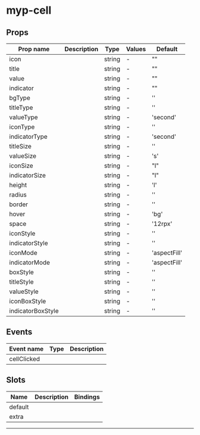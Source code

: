 # myp-cell

## Props

| Prop name         | Description | Type   | Values | Default      |
| ----------------- | ----------- | ------ | ------ | ------------ |
| icon              |             | string | -      | ""           |
| title             |             | string | -      | ""           |
| value             |             | string | -      | ""           |
| indicator         |             | string | -      | ""           |
| bgType            |             | string | -      | ''           |
| titleType         |             | string | -      | ''           |
| valueType         |             | string | -      | 'second'     |
| iconType          |             | string | -      | ''           |
| indicatorType     |             | string | -      | 'second'     |
| titleSize         |             | string | -      | ''           |
| valueSize         |             | string | -      | 's'          |
| iconSize          |             | string | -      | "l"          |
| indicatorSize     |             | string | -      | "l"          |
| height            |             | string | -      | 'l'          |
| radius            |             | string | -      | ''           |
| border            |             | string | -      | ''           |
| hover             |             | string | -      | 'bg'         |
| space             |             | string | -      | '12rpx'      |
| iconStyle         |             | string | -      | ''           |
| indicatorStyle    |             | string | -      | ''           |
| iconMode          |             | string | -      | 'aspectFill' |
| indicatorMode     |             | string | -      | 'aspectFill' |
| boxStyle          |             | string | -      | ''           |
| titleStyle        |             | string | -      | ''           |
| valueStyle        |             | string | -      | ''           |
| iconBoxStyle      |             | string | -      | ''           |
| indicatorBoxStyle |             | string | -      | ''           |

## Events

| Event name  | Type | Description |
| ----------- | ---- | ----------- |
| cellClicked |      |

## Slots

| Name    | Description | Bindings |
| ------- | ----------- | -------- |
| default |             |          |
| extra   |             |          |

---
